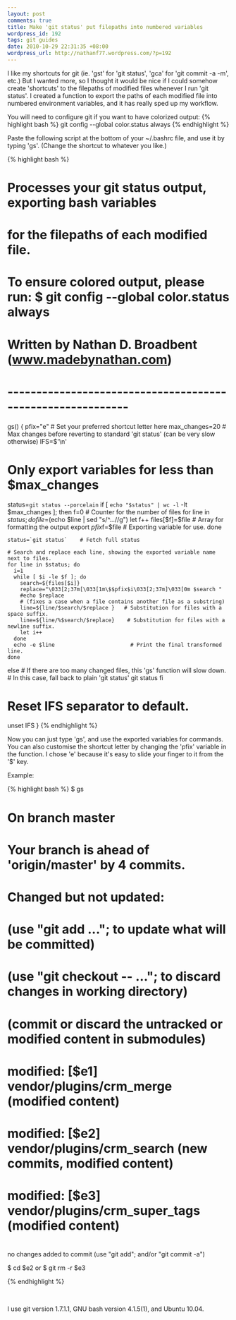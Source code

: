 ```yaml
---
layout: post
comments: true
title: Make 'git status' put filepaths into numbered variables
wordpress_id: 192
tags: git guides
date: 2010-10-29 22:31:35 +08:00
wordpress_url: http://nathanf77.wordpress.com/?p=192
---
```

I like my shortcuts for git (ie. 'gst' for 'git status', 'gca' for 'git commit -a -m', etc.)
But I wanted more, so I thought it would be nice if I could somehow create 'shortcuts' to the filepaths of modified files whenever I run 'git status'.
I created a function to export the paths of each modified file into numbered environment variables, and it has really sped up my workflow.

You will need to configure git if you want to have colorized output:
{% highlight bash %}
git config --global color.status always
{% endhighlight %}

Paste the following script at the bottom of your ~/.bashrc file, and use it by typing 'gs'. (Change the shortcut to whatever you like.)

{% highlight bash %}
# Processes your git status output, exporting bash variables
# for the filepaths of each modified file.
# To ensure colored output, please run: $ git config --global color.status always
# Written by Nathan D. Broadbent (www.madebynathan.com)
# -----------------------------------------------------------
gs() {
  pfix="e" # Set your preferred shortcut letter here
  max_changes=20  # Max changes before reverting to standard 'git status' (can be very slow otherwise)
  IFS=$'\n'

  # Only export variables for less than $max_changes
  status=`git status --porcelain`
  if [ `echo "$status" | wc -l` -lt $max_changes ]; then
    f=0  # Counter for the number of files
    for line in $status; do
      file=$(echo $line | sed "s/^...//g")
      let f++
      files[$f]=$file         # Array for formatting the output
      export $pfix$f=$file   # Exporting variable for use.
    done

    status=`git status`    # Fetch full status

    # Search and replace each line, showing the exported variable name next to files.
    for line in $status; do
      i=1
      while [ $i -le $f ]; do
        search=${files[$i]}
        replace="\033[2;37m[\033[1m\$$pfix$i\033[2;37m]\033[0m $search "
        #echo $replace
        # (fixes a case when a file contains another file as a substring)
        line=${line/$search/$replace }   # Substitution for files with a space suffix.
        line=${line/%$search/$replace}    # Substitution for files with a newline suffix.
        let i++
      done
      echo -e $line                        # Print the final transformed line.
    done
  else
    # If there are too many changed files, this 'gs' function will slow down.
    # In this case, fall back to plain 'git status'
    git status
  fi
  # Reset IFS separator to default.
  unset IFS
}
{% endhighlight %}

Now you can just type 'gs', and use the exported variables for commands. You can also customise the shortcut letter by changing the 'pfix' variable in the function. I chose 'e' because it's easy to slide your finger to it from the '$' key.

Example:

{% highlight bash %}
$ gs
# On branch master
# Your branch is ahead of 'origin/master' by 4 commits.
#
# Changed but not updated:
#   (use "git add <file>..."; to update what will be committed)
#   (use "git checkout -- <file>..."; to discard changes in working directory)
#   (commit or discard the untracked or modified content in submodules)
#
#	modified:   [$e1] vendor/plugins/crm_merge (modified content)
#	modified:   [$e2] vendor/plugins/crm_search (new commits, modified content)
#	modified:   [$e3] vendor/plugins/crm_super_tags (modified content)
#
no changes added to commit (use "git add"; and/or "git commit -a")

$ cd $e2
or
$ git rm -r $e3

{% endhighlight %}

&nbsp;


I use git version 1.7.1.1, GNU bash version 4.1.5(1), and Ubuntu 10.04.

